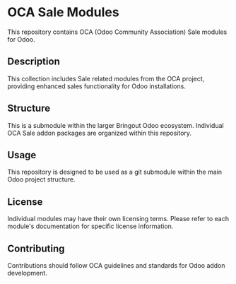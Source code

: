 # OCA Sale Modules

This repository contains OCA (Odoo Community Association) Sale modules for Odoo.

## Description

This collection includes Sale related modules from the OCA project, providing enhanced sales functionality for Odoo installations.

## Structure

This is a submodule within the larger Bringout Odoo ecosystem. Individual OCA Sale addon packages are organized within this repository.

## Usage

This repository is designed to be used as a git submodule within the main Odoo project structure.

## License

Individual modules may have their own licensing terms. Please refer to each module's documentation for specific license information.

## Contributing

Contributions should follow OCA guidelines and standards for Odoo addon development.